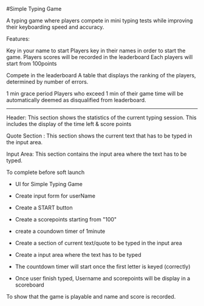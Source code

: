 #Simple Typing Game

A typing game where players compete in mini typing tests
while improving their keyboarding speed and accuracy.

Features:

Key in your name to start
Players key in their names in order to start the game.
Players scores will be recorded in the leaderboard
Each players will start from 100points 

Compete in the leaderboard
A table that displays the ranking of the players, determined by number of errors.

1 min grace period
Players who exceed 1 min of their game time will be automatically deemed as disqualified from leaderboard.

--------------------------------------------------------------------------------------------------------------------

Header:
This section shows the statistics of the current typing session. This includes the display of the time left & score points

Quote Section : 
This section shows the current text that has to be typed in the input area.

Input Area: 
This section contains the input area where the text has to be typed.

To complete before soft launch 

- UI for Simple Typing Game
- Create input form for userName
- Create a START button
 
- Create a scorepoints starting from "100"
- create a coundown timer of 1minute
- Create a section of current text/quote to be typed in the input area
- Create a input area where the text has to be typed

- The countdown timer will start once the first letter is keyed (correctly)
- Once user finish typed, Username and scorepoints will be display in a scoreboard

To show that the game is playable and name and score is recorded.

